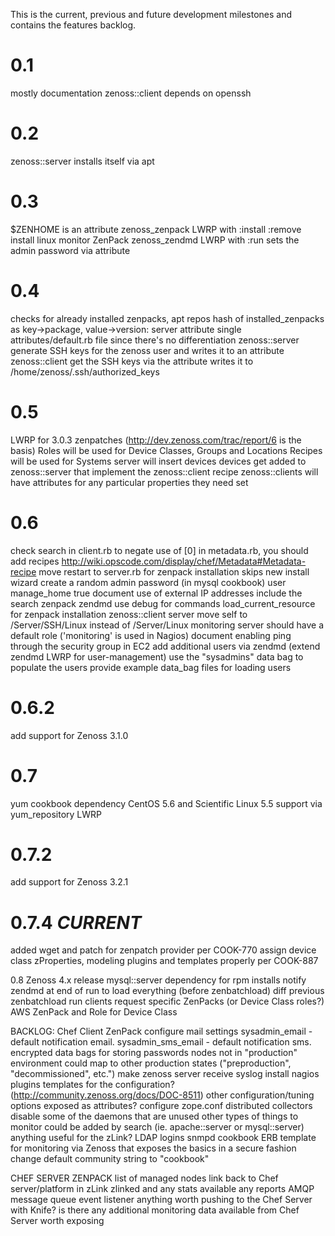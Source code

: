 This is the current, previous and future development milestones and contains the features backlog.

0.1
===
mostly documentation
zenoss::client depends on openssh

0.2
===
zenoss::server installs itself via apt

0.3
===
$ZENHOME is an attribute
zenoss_zenpack LWRP with :install :remove
install linux monitor ZenPack
zenoss_zendmd LWRP with :run
sets the admin password via attribute

0.4
===
checks for already installed zenpacks, apt repos
hash of installed_zenpacks as key->package, value->version: server attribute
single attributes/default.rb file since there's no differentiation
zenoss::server generate SSH keys for the zenoss user and writes it to an attribute
zenoss::client get the SSH keys via the attribute writes it to /home/zenoss/.ssh/authorized_keys

0.5
===
LWRP for 3.0.3 zenpatches (http://dev.zenoss.com/trac/report/6 is the basis)
Roles will be used for Device Classes, Groups and Locations
Recipes will be used for Systems
server will insert devices
devices get added to zenoss::server that implement the zenoss::client recipe
zenoss::clients will have attributes for any particular properties they need set

0.6
===
check search in client.rb to negate use of [0]
in metadata.rb, you should add recipes http://wiki.opscode.com/display/chef/Metadata#Metadata-recipe
move restart to server.rb for zenpack installation
skips new install wizard
create a random admin password (in mysql cookbook)
user manage_home true
document use of external IP addresses
include the search zenpack
zendmd use debug for commands
load_current_resource for zenpack installation
zenoss::client server move self to /Server/SSH/Linux instead of /Server/Linux
monitoring server should have a default role ('monitoring' is used in Nagios)
document enabling ping through the security group in EC2
add additional users via zendmd (extend zendmd LWRP for user-management)
use the "sysadmins" data bag to populate the users
provide example data_bag files for loading users

0.6.2
===
add support for Zenoss 3.1.0

0.7
===
yum cookbook dependency
CentOS 5.6 and Scientific Linux 5.5 support via yum_repository LWRP

0.7.2
=====
add support for Zenoss 3.2.1

0.7.4 *CURRENT*
=====
added wget and patch for zenpatch provider per COOK-770
assign device class zProperties, modeling plugins and templates properly per COOK-887

0.8
Zenoss 4.x release
mysql::server dependency for rpm installs
notify zendmd at end of run to load everything (before zenbatchload)
diff previous zenbatchload run
clients request specific ZenPacks (or Device Class roles?)
AWS ZenPack and Role for Device Class

BACKLOG:
Chef Client ZenPack
configure mail settings
sysadmin_email - default notification email.
sysadmin_sms_email - default notification sms.
encrypted data bags for storing passwords
nodes not in "production" environment could map to other production states ("preproduction", "decommissioned", etc.")
make zenoss server receive syslog
install nagios plugins
templates for the configuration? (http://community.zenoss.org/docs/DOC-8511)
other configuration/tuning options exposed as attributes?
configure zope.conf
distributed collectors
disable some of the daemons that are unused
other types of things to monitor could be added by search (ie. apache::server or mysql::server)
anything useful for the zLink?
LDAP logins
snmpd cookbook
ERB template for monitoring via Zenoss that exposes the basics in a secure fashion
change default community string to "cookbook"

CHEF SERVER ZENPACK
list of managed nodes
link back to Chef server/platform in zLink
zlinked and any stats available
any reports
AMQP message queue event listener
anything worth pushing to the Chef Server with Knife?
is there any additional monitoring data available from Chef Server worth exposing
